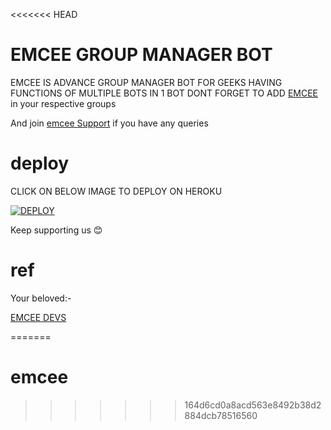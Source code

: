 <<<<<<< HEAD
# EMCEE GROUP MANAGER BOT

EMCEE IS ADVANCE GROUP MANAGER BOT FOR GEEKS 
 HAVING FUNCTIONS OF MULTIPLE BOTS IN 1 BOT
 DONT FORGET TO ADD [EMCEE](https://t.me/emcee_bot) in your respective groups
  
And join [emcee Support](https://t.me/emcee_supoort) if you have any queries
# deploy

CLICK ON BELOW IMAGE TO DEPLOY ON HEROKU 

[![DEPLOY](https://telegra.ph/file/0ef205e512d6454449b5f.jpg)](https://heroku.com/deploy?template=https://github.com/Aquila-14/EMCEE)

Keep supporting us 😊



# ref

Your beloved:-

[EMCEE DEVS](https://t.me/Emcee_Devs)
 

=======
# emcee
>>>>>>> 164d6cd0a8acd563e8492b38d2884dcb78516560
